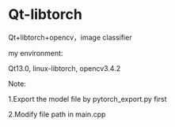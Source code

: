 # Qt-libtorch
Qt+libtorch+opencv，image classifier

my environment:

Qt13.0, linux-libtorch, opencv3.4.2

Note: 

1.Export the model file by pytorch_export.py first

2.Modify file path in main.cpp
